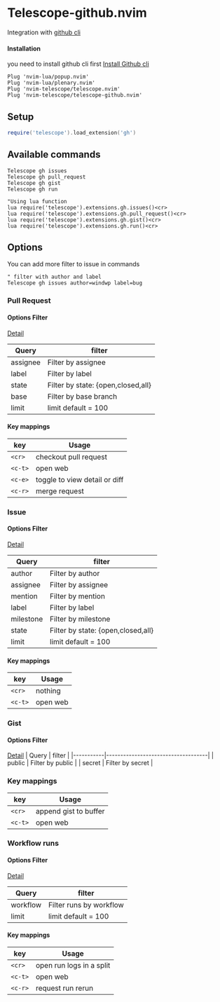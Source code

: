 # Telescope-github.nvim
Integration with [github cli](https://cli.github.com/)

#### Installation
you need to install github cli first
[Install Github cli](https://github.com/cli/cli#installation)

```viml
Plug 'nvim-lua/popup.nvim'
Plug 'nvim-lua/plenary.nvim'
Plug 'nvim-telescope/telescope.nvim'
Plug 'nvim-telescope/telescope-github.nvim'

```
## Setup

``` lua
require('telescope').load_extension('gh')

```

## Available commands
```viml
Telescope gh issues
Telescope gh pull_request
Telescope gh gist
Telescope gh run

"Using lua function
lua require('telescope').extensions.gh.issues()<cr>
lua require('telescope').extensions.gh.pull_request()<cr>
lua require('telescope').extensions.gh.gist()<cr>
lua require('telescope').extensions.gh.run()<cr>

```

## Options

You can add more filter to issue in commands

```viml
" filter with author and label
Telescope gh issues author=windwp label=bug
```

### Pull Request
#### Options Filter
[Detail](https://cli.github.com/manual/gh_pr_list)

| Query     | filter                             |
|-----------|------------------------------------|
| assignee  | Filter by assignee                 |
| label     | Filter by label                    |
| state     | Filter by state: {open,closed,all} |
| base      | Filter by base branch              |
| limit     | limit default = 100                |

#### Key mappings

| key     | Usage                         |
|---------|-------------------------------|
| `<cr>`  | checkout pull request         |
| `<c-t>` | open web                      |
| `<c-e>` | toggle to view detail or diff |
| `<c-r>` | merge request                 |

### Issue

#### Options Filter
[Detail](https://cli.github.com/manual/gh_issue_list)

| Query     | filter                             |
|-----------|------------------------------------|
| author    | Filter by author                   |
| assignee  | Filter by assignee                 |
| mention   | Filter by mention                  |
| label     | Filter by label                    |
| milestone | Filter by milestone                |
| state     | Filter by state: {open,closed,all} |
| limit     | limit default = 100                |

#### Key mappings

| key     | Usage    |
|---------|----------|
| `<cr>`  | nothing  |
| `<c-t>` | open web |

### Gist
#### Options Filter

[Detail](https://cli.github.com/manual/gh_gist_list)
| Query     | filter                             |
|-----------|------------------------------------|
| public    | Filter by public                   |
| secret    | Filter by secret                   |

### Key mappings
| key     | Usage                 |
|---------|-----------------------|
| `<cr>`  | append gist to buffer |
| `<c-t>` | open web              |

### Workflow runs
#### Options Filter
[Detail](https://cli.github.com/manual/gh_run_list)

| Query     | filter                             |
|-----------|------------------------------------|
| workflow  | Filter runs by workflow            |
| limit     | limit default = 100                |

#### Key mappings

| key     | Usage                         |
|---------|-------------------------------|
| `<cr>`  | open run logs in a split      |
| `<c-t>` | open web                      |
| `<c-r>` | request run rerun             |
